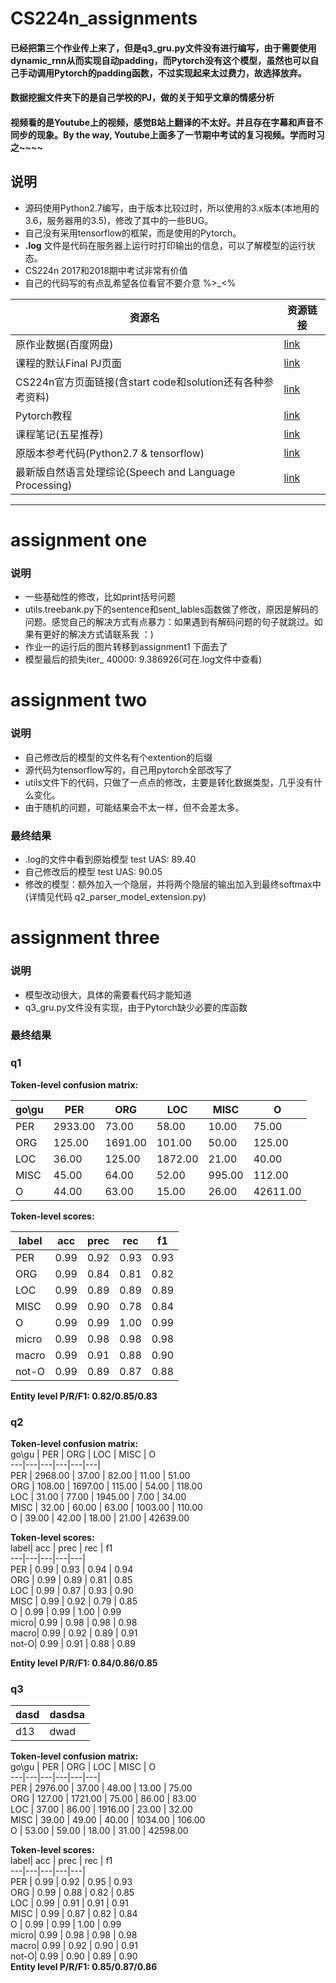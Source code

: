 # CS224n_assignments
#### 已经把第三个作业传上来了，但是q3_gru.py文件没有进行编写，由于需要使用dynamic_rnn从而实现自动padding，而Pytorch没有这个模型，虽然也可以自己手动调用Pytorch的padding函数，不过实现起来太过费力，故选择放弃。

#### 数据挖掘文件夹下的是自己学校的PJ，做的关于知乎文章的情感分析

#### 视频看的是Youtube上的视频，感觉B站上翻译的不太好。并且存在字幕和声音不同步的现象。By the way, Youtube上面多了一节期中考试的复习视频。学而时习之~~~~
## 说明
- 源码使用Python2.7编写，由于版本比较过时，所以使用的3.x版本(本地用的3.6，服务器用的3.5)，修改了其中的一些BUG。
- 自己没有采用tensorflow的框架，而是使用的Pytorch。
- **.log** 文件是代码在服务器上运行时打印输出的信息，可以了解模型的运行状态。
- CS224n 2017和2018期中考试非常有价值
- 自己的代码写的有点乱希望各位看官不要介意 %>_<%

资源名 | 资源链接
---|---
原作业数据(百度网盘) | [link](https://pan.baidu.com/s/17ripXND-xSzzP4vgppseig)
课程的默认Final PJ页面 | [link](http://web.stanford.edu/class/cs224n/default_project/index.html)
CS224n官方页面链接(含start code和solution还有各种参考资料) | [link](http://web.stanford.edu/class/cs224n/syllabus.html) 
Pytorch教程 | [link](https://github.com/chenyuntc/pytorch-book)
课程笔记(五星推荐) | [link](https://github.com/stanfordnlp/cs224n-winter17-notes)
原版本参考代码(Python2.7 & tensorflow) | [link](https://github.com/hankcs/CS224n)
最新版自然语言处理综论(Speech and Language Processing)| [link](http://web.stanford.edu/~jurafsky/slp3/)
---


# assignment one

### 说明
- 一些基础性的修改，比如print括号问题
- utils.treebank.py下的sentence和sent_lables函数做了修改，原因是解码的问题。感觉自己的解决方式有点暴力：如果遇到有解码问题的句子就跳过。如果有更好的解决方式请联系我 ：)
- 作业一的运行后的图片转移到assignment1 下面去了
- 模型最后的损失iter_ 40000: 9.386926(可在.log文件中查看)

# assignment two
### 说明
- 自己修改后的模型的文件名有个extention的后缀
- 源代码为tensorflow写的，自己用pytorch全部改写了
- utils文件下的代码，只做了一点点的修改，主要是转化数据类型，几乎没有什么变化。
- 由于随机的问题，可能结果会不太一样，但不会差太多。

### 最终结果
- .log的文件中看到原始模型 test UAS: 89.40  
- 自己修改后的模型 test UAS: 90.05
- 修改的模型：额外加入一个隐层，并将两个隐层的输出加入到最终softmax中(详情见代码 q2_parser_model_extension.py)

# assignment three
### 说明
- 模型改动很大，具体的需要看代码才能知道
- q3_gru.py文件没有实现，由于Pytorch缺少必要的库函数

### 最终结果
### q1   
**Token-level confusion matrix:**  

go\gu   |	PER     |	ORG     |	LOC    | 	MISC    |	O   
---|---|---|---|---|---|  
PER   |  	2933.00 |	73.00   |	58.00   |	10.00   |	75.00   
ORG    | 	125.00  |	1691.00 |	101.00  |	50.00   |	125.00  
LOC    | 	36.00   |	125.00  |	1872.00 |	21.00   |	40.00   
MISC   | 	45.00   |	64.00   |	52.00   |	995.00  |	112.00  
O      | 	44.00   |	63.00   |	15.00   |	26.00   |	42611.00

**Token-level scores:**  

label|	acc  |	prec |	rec  |	f1  
---|---|---|---|---|  
PER  |	0.99 |	0.92 |	0.93 |	0.93 
ORG  |	0.99 |	0.84 |	0.81 |	0.82 
LOC  |	0.99 |	0.89 |	0.89 |	0.89 
MISC |	0.99 |	0.90 |	0.78 |	0.84 
O    |	0.99 |	0.99 |	1.00 |	0.99 
micro|	0.99 |	0.98 |	0.98 |	0.98 
macro|	0.99 |	0.91 |	0.88 |	0.90 
not-O|	0.99 |	0.89 |	0.87 |	0.88 

**Entity level P/R/F1: 0.82/0.85/0.83**  

### q2  
**Token-level confusion matrix:**  
go\gu   |	PER     |	ORG     |	LOC    | 	MISC    |	O   
---|---|---|---|---|---|  
PER     |	2968.00 |	37.00   |	82.00   |	11.00   |	51.00   
ORG    | 	108.00  |	1697.00 |	115.00  |	54.00   |	118.00  
LOC     |	31.00   |	77.00   |	1945.00 |	7.00    |	34.00   
MISC    |	32.00   |	60.00   |	63.00   |	1003.00 |	110.00    
O       |	39.00   |	42.00   |	18.00   |	21.00   |	42639.00  


**Token-level scores:**  
label|	acc  |	prec |	rec  |	f1  
---|---|---|---|---|  
PER  |	0.99 |	0.93 |	0.94 |	0.94   
ORG  |	0.99 |	0.89 |	0.81 |	0.85   
LOC  |	0.99 |	0.87 |	0.93 |	0.90   
MISC |	0.99 |	0.92 |	0.79 |	0.85   
O    |	0.99 |	0.99 |	1.00 |	0.99   
micro|	0.99 |	0.98 |	0.98 |	0.98   
macro|	0.99 |	0.92 |	0.89 |	0.91   
not-O|	0.99 |	0.91 |	0.88 |	0.89   

**Entity level P/R/F1: 0.84/0.86/0.85**  

### q3
dasd| dasdsa
--- | ---|
d13| dwad|

**Token-level confusion matrix:**  
go\gu   |	PER     |	ORG     |	LOC    | 	MISC    |	O   
---|---|---|---|---|---|  
PER     |	2976.00 |	37.00   |	48.00   |	13.00   |	75.00   
ORG     |	127.00  |	1721.00 |	75.00   |	86.00   |	83.00   
LOC     |	37.00   |	86.00   |	1916.00 |	23.00   |	32.00   
MISC    |	39.00   |	49.00   |	40.00   |	1034.00 |	106.00  
O       |	53.00   |	59.00   |	18.00   |	31.00   |	42598.00  



**Token-level scores:**  
label|	acc  |	prec |	rec  |	f1  
---|---|---|---|---|  
PER  |	0.99 |	0.92 |	0.95 |	0.93  
ORG  |	0.99 |	0.88 |	0.82 |	0.85  
LOC  |	0.99 |	0.91 |	0.91 |	0.91  
MISC |	0.99 |	0.87 |	0.82 |	0.84  
O    |	0.99 |	0.99 |	1.00 |	0.99  
micro|	0.99 |	0.98 |	0.98 |	0.98  
macro|	0.99 |	0.92 |	0.90 |	0.91  
not-O|	0.99 |	0.90 |	0.89 |	0.90  
**Entity level P/R/F1: 0.85/0.87/0.86**  
